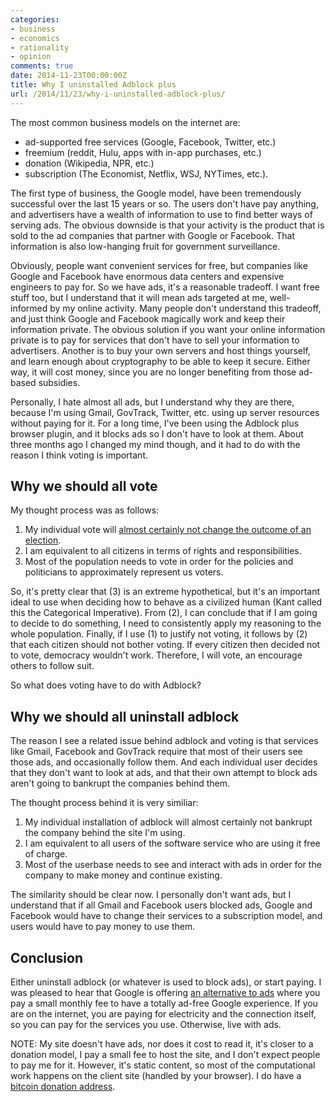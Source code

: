 ```yaml
---
categories:
- business
- economics
- rationality
- opinion
comments: true
date: 2014-11-23T00:00:00Z
title: Why I uninstalled Adblock plus
url: /2014/11/23/why-i-uninstalled-adblock-plus/
---
```


The most common business models on the internet are:

 - ad-supported free services (Google, Facebook, Twitter, etc.)
 - freemium (reddit, Hulu, apps with in-app purchases, etc.)
 - donation (Wikipedia, NPR, etc.)
 - subscription (The Economist, Netflix, WSJ, NYTimes, etc.).

The first type of business, the Google model, have been tremendously successful over the last 15 years or so. The users don't have pay anything, and advertisers have a wealth of information to use to find better ways of serving ads. The obvious downside is that your activity is the product that is sold to the ad companies that partner with Google or Facebook. That information is also low-hanging fruit for government surveillance.

Obviously, people want convenient services for free, but companies like Google and Facebook have enormous data centers and expensive engineers to pay for. So we have ads, it's a reasonable tradeoff. I want free stuff too, but I understand that it will mean ads targeted at me, well-informed by my online activity. Many people don't understand this tradeoff, and just think Google and Facebook magically work and keep their information private. The obvious solution if you want your online information private is to pay for services that don't have to sell your information to advertisers. Another is to buy your own servers and host things yourself, and learn enough about cryptography to be able to keep it secure. Either way, it will cost money, since you are no longer benefiting from those ad-based subsidies.

Personally, I hate almost all ads, but I understand why they are there, because I'm using Gmail, GovTrack, Twitter, etc. using up server resources without paying for it. For a long time, I've been using the Adblock plus browser plugin, and it blocks ads so I don't have to look at them. About three months ago I changed my mind though, and it had to do with the reason I think voting is important.

## Why we should all vote

My thought process was as follows:

 1. My individual vote will [almost certainly not change the outcome of an election](http://www.stat.columbia.edu/~gelman/research/published/probdecisive2.pdf).
 2. I am equivalent to all citizens in terms of rights and responsibilities.
 3. Most of the population needs to vote in order for the policies and politicians to approximately represent us voters.

So, it's pretty clear that (3) is an extreme hypothetical, but it's an important ideal to use when deciding how to behave as a civilized human (Kant called this the Categorical Imperative). From (2), I can conclude that if I am going to decide to do something, I need to consistently apply my reasoning to the whole population. Finally, if I use (1) to justify not voting, it follows by (2) that each citizen should not bother voting. If every citizen then decided not to vote, democracy wouldn't work. Therefore, I will vote, an encourage others to follow suit.

So what does voting have to do with Adblock?

## Why we should all uninstall adblock

The reason I see a related issue behind adblock and voting is that services like Gmail, Facebook and GovTrack require that most of their users see those ads, and occasionally follow them. And each individual user decides that they don't want to look at ads, and that their own attempt to block ads aren't going to bankrupt the companies behind them.

The thought process behind it is very similiar:

 1. My individual installation of adblock will almost certainly not bankrupt the company behind the site I'm using.
 2. I am equivalent to all users of the software service who are using it free of charge.
 3. Most of the userbase needs to see and interact with ads in order for the company to make money and continue existing.

The similarity should be clear now. I personally don't want ads, but I understand that if all Gmail and Facebook users blocked ads, Google and Facebook would have to change their services to a subscription model, and users would have to pay money to use them.

## Conclusion

Either uninstall adblock (or whatever is used to block ads), or start paying. I was pleased to hear that Google is offering [an alternative to ads](http://www.independent.co.uk/life-style/gadgets-and-tech/google-launches-subscription-service-for-the-internet-to-replace-ad-revenue-online-9874758.html) where you pay a small monthly fee to have a totally ad-free Google experience. If you are on the internet, you are paying for electricity and the connection itself, so you can pay for the services you use. Otherwise, live with ads.

NOTE: My site doesn't have ads, nor does it cost to read it, it's closer to a donation model, I pay a small fee to host the site, and I don't expect people to pay me for it. However, it's static content, so most of the computational work happens on the client site (handled by your browser). I do have a [bitcoin donation address](https://onename.io/tlehman).

